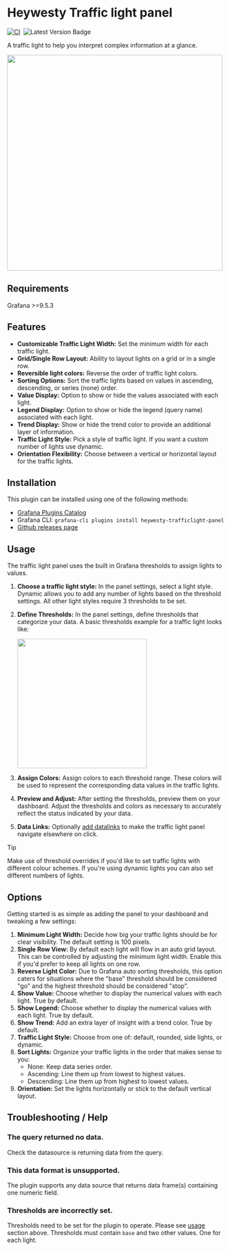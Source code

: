 # Heywesty Traffic light panel

[![CI](https://github.com/jackw/heywesty-trafficlight-panel/actions/workflows/ci.yml/badge.svg)](https://github.com/jackw/heywesty-trafficlight-panel/actions/workflows/ci.yml)&nbsp;&nbsp;![Latest Version Badge](https://img.shields.io/badge/dynamic/json?logo=grafana&query=$.version&url=https://grafana.com/api/plugins/heywesty-trafficlight-panel&label=Version&prefix=v&color=F47A20)

A traffic light to help you interpret complex information at a glance.

<img width="500px" src="https://raw.githubusercontent.com/jackw/heywesty-trafficlight-panel/main/src/img/screenshots/traffic-lights-grid-layout.png" />

## Requirements

Grafana >=9.5.3

## Features

- **Customizable Traffic Light Width:** Set the minimum width for each traffic light.
- **Grid/Single Row Layout:** Ability to layout lights on a grid or in a single row.
- **Reversible light colors:** Reverse the order of traffic light colors.
- **Sorting Options:** Sort the traffic lights based on values in ascending, descending, or series (none) order.
- **Value Display:** Option to show or hide the values associated with each light.
- **Legend Display:** Option to show or hide the legend (query name) associated with each light.
- **Trend Display:** Show or hide the trend color to provide an additional layer of information.
- **Traffic Light Style:** Pick a style of traffic light. If you want a custom number of lights use dynamic.
- **Orientation Flexibility:** Choose between a vertical or horizontal layout for the traffic lights.

## Installation

This plugin can be installed using one of the following methods:

- [Grafana Plugins Catalog](https://grafana.com/docs/grafana/latest/administration/plugin-management/#install-a-plugin)
- Grafana CLI: `grafana-cli plugins install heywesty-trafficlight-panel`
- [Github releases page](https://github.com/jackw/heywesty-trafficlight-panel/releases)

## Usage

The traffic light panel uses the built in Grafana thresholds to assign lights to values.

1. **Choose a traffic light style:** In the panel settings, select a light style. Dynamic allows you to add any number of lights based on the threshold settings. All other light styles require 3 thresholds to be set.
2. **Define Thresholds:** In the panel settings, define thresholds that categorize your data. A basic thresholds example for a traffic light looks like:

   <img width="300px" src="https://raw.githubusercontent.com/jackw/heywesty-trafficlight-panel/main/docs/thresholds-example.png" />

3. **Assign Colors:** Assign colors to each threshold range. These colors will be used to represent the corresponding data values in the traffic lights.
4. **Preview and Adjust:** After setting the thresholds, preview them on your dashboard. Adjust the thresholds and colors as necessary to accurately reflect the status indicated by your data.
5. **Data Links:** Optionally [add datalinks](https://grafana.com/docs/grafana/latest/panels-visualizations/configure-data-links/) to make the traffic light panel navigate elsewhere on click.

> [!TIP]
> Make use of threshold overrides if you'd like to set traffic lights with different colour schemes. If you're using dynamic lights you can also set different numbers of lights.

## Options

Getting started is as simple as adding the panel to your dashboard and tweaking a few settings:

1. **Minimum Light Width:** Decide how big your traffic lights should be for clear visibility. The default setting is 100 pixels.
1. **Single Row View:** By default each light will flow in an auto grid layout. This can be controlled by adjusting the minimum light width. Enable this if you'd prefer to keep all lights on one row.
1. **Reverse Light Color:** Due to Grafana auto sorting thresholds, this option caters for situations where the "base" threshold should be considered "go" and the highest threshold should be considered "stop".
1. **Show Value:** Choose whether to display the numerical values with each light. True by default.
1. **Show Legend:** Choose whether to display the numerical values with each light. True by default.
1. **Show Trend:** Add an extra layer of insight with a trend color. True by default.
1. **Traffic Light Style:** Choose from one of: default, rounded, side lights, or dynamic.
1. **Sort Lights:** Organize your traffic lights in the order that makes sense to you:
   - None: Keep data series order.
   - Ascending: Line them up from lowest to highest values.
   - Descending: Line them up from highest to lowest values.
1. **Orientation:** Set the lights horizontally or stick to the default vertical layout.

## Troubleshooting / Help

### The query returned no data.

Check the datasource is returning data from the query.

### This data format is unsupported.

The plugin supports any data source that returns data frame(s) containing one numeric field.

### Thresholds are incorrectly set.

Thresholds need to be set for the plugin to operate. Please see [usage](#usage) section above. Thresholds must contain `base` and two other values. One for each light.
